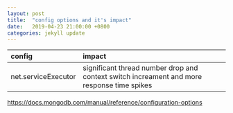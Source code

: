 ```yaml
---
layout: post
title:  "config options and it's impact"
date:   2019-04-23 21:00:00 +0800
categories: jekyll update
---
```

|config|impact|
|:-|:-|
|net.serviceExecutor  | significant thread number drop and context switch increament and more response time spikes|


https://docs.mongodb.com/manual/reference/configuration-options

[jekyll-docs]: http://jekyllrb.com/docs/home
[jekyll-gh]:   https://github.com/jekyll/jekyll
[jekyll-talk]: https://talk.jekyllrb.com/
